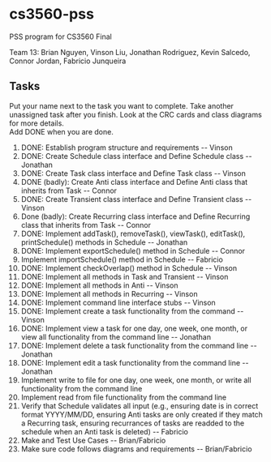 # cs3560-pss
PSS program for CS3560 Final</br>

Team 13:  Brian Nguyen, Vinson Liu, Jonathan Rodriguez, Kevin Salcedo, Connor Jordan, Fabricio Junqueira

## Tasks
Put your name next to the task you want to complete. Take another unassigned task after you finish.
Look at the CRC cards and class diagrams for more details. </br>
Add DONE when you are done. </br>
1. DONE: Establish program structure and requirements -- Vinson
2. DONE: Create Schedule class interface and Define Schedule class -- Jonathan
3. DONE: Create Task class interface and Define Task class -- Vinson
4. DONE (badly): Create Anti class interface and Define Anti class that inherits from Task -- Connor
5. DONE: Create Transient class interface and Define Transient class -- Vinson
6. Done (badly): Create Recurring class interface and Define Recurring class that inherits from Task -- Connor
7. DONE: Implement addTask(), removeTask(), viewTask(), editTask(), printSchedule() methods in Schedule -- Jonathan
8. DONE: Implement exportSchedule() method in Schedule -- Connor
9. Implement importSchedule() method in Schedule -- Fabricio
10. DONE: Implement checkOverlap() method in Schedule -- Vinson
11. DONE: Implement all methods in Task and Transient -- Vinson
12. DONE: Implement all methods in Anti -- Vinson
13. DONE: Implement all methods in Recurring -- Vinson
14. DONE: Implement command line interface stubs -- Vinson
15. DONE: Implement create a task functionality from the command  -- Vinson
16. DONE: Implement view a task for one day, one week, one month, or view all functionality from the command line -- Jonathan
17. DONE: Implement delete a task functionality from the command line -- Jonathan
18. DONE: Implement edit a task functionality from the command line -- Jonathan
19. Implement write to file for one day, one week, one month, or write all functionality from the command line
20. Implement read from file functionality from the command line
21. Verify that Schedule validates all input (e.g., ensuring date is in correct format YYYY/MM/DD, ensuring Anti tasks are only created if they match a Recurring task, ensuring recurrances of tasks are readded to the schedule when an Anti task is deleted) -- Fabricio
22. Make and Test Use Cases -- Brian/Fabricio
23. Make sure code follows diagrams and requirements -- Brian/Fabricio
